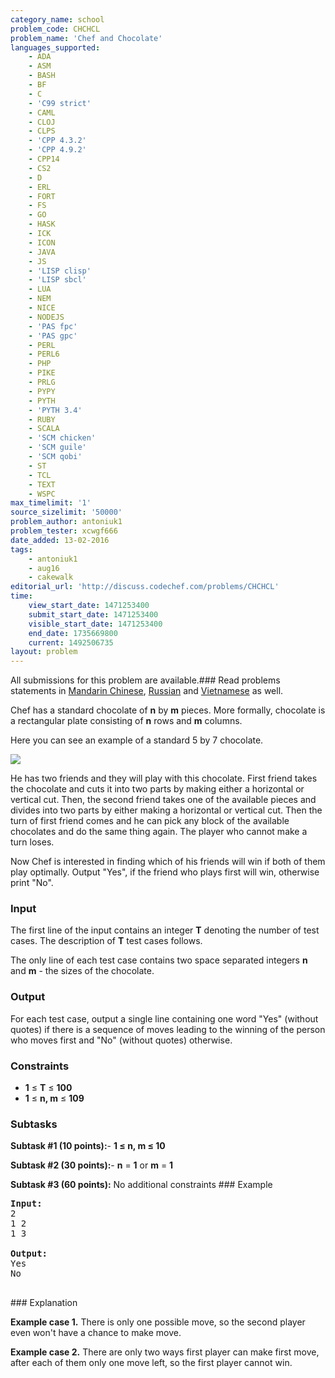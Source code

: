 ```yaml
---
category_name: school
problem_code: CHCHCL
problem_name: 'Chef and Chocolate'
languages_supported:
    - ADA
    - ASM
    - BASH
    - BF
    - C
    - 'C99 strict'
    - CAML
    - CLOJ
    - CLPS
    - 'CPP 4.3.2'
    - 'CPP 4.9.2'
    - CPP14
    - CS2
    - D
    - ERL
    - FORT
    - FS
    - GO
    - HASK
    - ICK
    - ICON
    - JAVA
    - JS
    - 'LISP clisp'
    - 'LISP sbcl'
    - LUA
    - NEM
    - NICE
    - NODEJS
    - 'PAS fpc'
    - 'PAS gpc'
    - PERL
    - PERL6
    - PHP
    - PIKE
    - PRLG
    - PYPY
    - PYTH
    - 'PYTH 3.4'
    - RUBY
    - SCALA
    - 'SCM chicken'
    - 'SCM guile'
    - 'SCM qobi'
    - ST
    - TCL
    - TEXT
    - WSPC
max_timelimit: '1'
source_sizelimit: '50000'
problem_author: antoniuk1
problem_tester: xcwgf666
date_added: 13-02-2016
tags:
    - antoniuk1
    - aug16
    - cakewalk
editorial_url: 'http://discuss.codechef.com/problems/CHCHCL'
time:
    view_start_date: 1471253400
    submit_start_date: 1471253400
    visible_start_date: 1471253400
    end_date: 1735669800
    current: 1492506735
layout: problem
---
```

All submissions for this problem are available.###  Read problems statements in [Mandarin Chinese](http://www.codechef.com/download/translated/AUG16/mandarin/CHCHCL.pdf), [Russian](http://www.codechef.com/download/translated/AUG16/russian/CHCHCL.pdf) and [Vietnamese](http://www.codechef.com/download/translated/AUG16/vietnamese/CHCHCL.pdf) as well.

Chef has a standard chocolate of **n** by **m** pieces. More formally, chocolate is a rectangular plate consisting of **n** rows and **m** columns.

Here you can see an example of a standard 5 by 7 chocolate.

![](https://s3.amazonaws.com/codechef_shared/download/upload/AUG16/choco.jpg)

He has two friends and they will play with this chocolate. First friend takes the chocolate and cuts it into two parts by making either a horizontal or vertical cut. Then, the second friend takes one of the available pieces and divides into two parts by either making a horizontal or vertical cut. Then the turn of first friend comes and he can pick any block of the available chocolates and do the same thing again. The player who cannot make a turn loses.

Now Chef is interested in finding which of his friends will win if both of them play optimally. Output "Yes", if the friend who plays first will win, otherwise print "No".

### Input

The first line of the input contains an integer **T** denoting the number of test cases. The description of **T** test cases follows.

The only line of each test case contains two space separated integers **n** and **m** - the sizes of the chocolate.

### Output

For each test case, output a single line containing one word "Yes" (without quotes) if there is a sequence of moves leading to the winning of the person who moves first and "No" (without quotes) otherwise.

### Constraints

- **1** ≤ **T** ≤ **100**
- **1** ≤ **n, m** ≤ **109**

### Subtasks

**Subtask #1 (10 points):**- **1 ≤ **n**, **m** ≤ 10**

 **Subtask #2 (30 points):**- **n** = **1** or **m** = **1**

 **Subtask #3 (60 points):**  No additional constraints ### Example

<pre><b>Input:</b>
<tt>2
1 2
1 3</tt>

<b>Output:</b>
<tt>Yes
No</tt>

</pre>### Explanation
**Example case 1.** There is only one possible move, so the second player even won't have a chance to make move.

**Example case 2.** There are only two ways first player can make first move, after each of them only one move left, so the first player cannot win.
